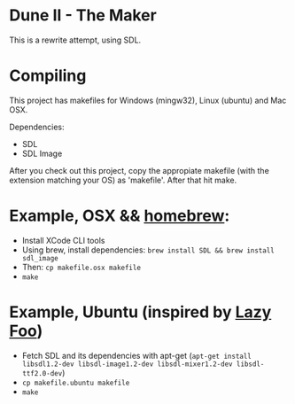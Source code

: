 Dune II - The Maker
===================

This is a rewrite attempt, using SDL.

Compiling
=========
This project has makefiles for Windows (mingw32), Linux (ubuntu) and Mac OSX.

Dependencies:
- SDL
- SDL Image

After you check out this project, copy the appropiate makefile (with the extension matching your OS) as 'makefile'. After that hit make.

Example, OSX && [homebrew](http://mxcl.github.io/homebrew/):
======================
- Install XCode CLI tools
- Using brew, install dependencies: `brew install SDL && brew install sdl_image`
- Then: `cp makefile.osx makefile`
- `make`


Example, Ubuntu (inspired by [Lazy Foo](http://lazyfoo.net/SDL_tutorials/lesson01/linux/))
===============
- Fetch SDL and its dependencies with apt-get (`apt-get install libsdl1.2-dev libsdl-image1.2-dev libsdl-mixer1.2-dev libsdl-ttf2.0-dev`)
- `cp makefile.ubuntu makefile`
- `make`
